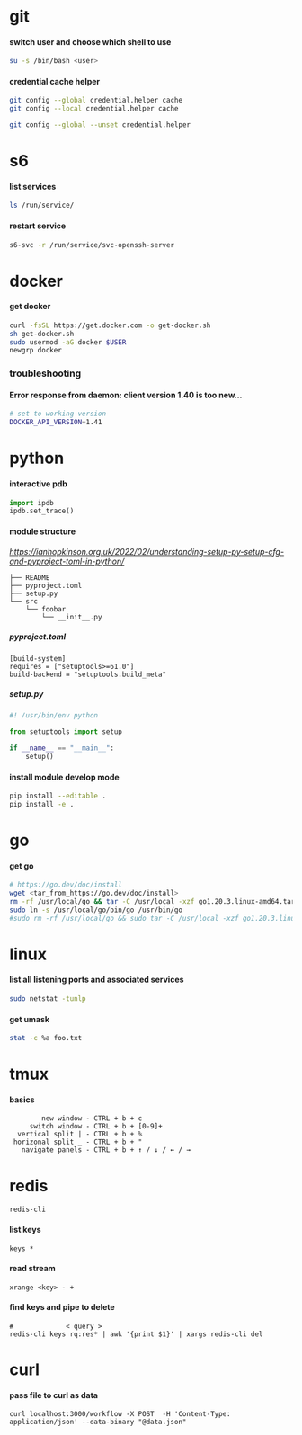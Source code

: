 # git
#### switch user and choose which shell to use
```bash
su -s /bin/bash <user>
```
#### credential cache helper
```bash
git config --global credential.helper cache
git config --local credential.helper cache

git config --global --unset credential.helper
```

# s6
#### list services
```bash
ls /run/service/
```
#### restart service
```bash
s6-svc -r /run/service/svc-openssh-server
```

# docker
#### get docker
```bash
curl -fsSL https://get.docker.com -o get-docker.sh
sh get-docker.sh
sudo usermod -aG docker $USER
newgrp docker
```
### troubleshooting
#### Error response from daemon: client version 1.40 is too new...
```bash
# set to working version
DOCKER_API_VERSION=1.41
```

# python
#### interactive pdb
```python
import ipdb
ipdb.set_trace()
```
#### module structure
_https://ianhopkinson.org.uk/2022/02/understanding-setup-py-setup-cfg-and-pyproject-toml-in-python/_
```
├── README
├── pyproject.toml
├── setup.py
└── src
    └── foobar
        └── __init__.py
```
##### pyproject.toml
```
[build-system]
requires = ["setuptools>=61.0"]
build-backend = "setuptools.build_meta"
```
##### setup.py
```python
#! /usr/bin/env python

from setuptools import setup

if __name__ == "__main__":
    setup()
```
#### install module develop mode
```bash
pip install --editable .
pip install -e .
```

# go
#### get go
```bash
# https://go.dev/doc/install
wget <tar_from_https://go.dev/doc/install>
rm -rf /usr/local/go && tar -C /usr/local -xzf go1.20.3.linux-amd64.tar.gz
sudo ln -s /usr/local/go/bin/go /usr/bin/go
#sudo rm -rf /usr/local/go && sudo tar -C /usr/local -xzf go1.20.3.linux-amd64.tar.gz
```

# linux
#### list all listening ports and associated services
```bash
sudo netstat -tunlp
```
#### get umask
```bash
stat -c %a foo.txt
```

# tmux
#### basics
```
        new window - CTRL + b + c
     switch window - CTRL + b + [0-9]+
  vertical split | - CTRL + b + %
 horizonal split _ - CTRL + b + "
   navigate panels - CTRL + b + ↑ / ↓ / ← / →
```

# redis
```
redis-cli
```
#### list keys
```
keys * 
```
#### read stream
```
xrange <key> - + 
```
#### find keys and pipe to delete
```
#             < query >
redis-cli keys rq:res* | awk '{print $1}' | xargs redis-cli del
```

# curl
#### pass file to curl as data
```
curl localhost:3000/workflow -X POST  -H 'Content-Type: application/json' --data-binary "@data.json"
```
